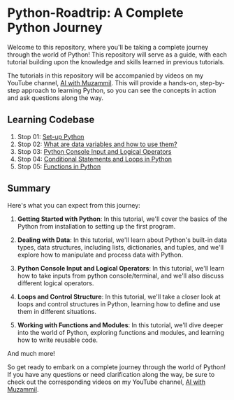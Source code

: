 # Python-Roadtrip: A Complete Python Journey

Welcome to this repository, where you'll be taking a complete journey through the world of Python! This repository will serve as a guide, with each tutorial building upon the knowledge and skills learned in previous tutorials.

The tutorials in this repository will be accompanied by videos on my YouTube channel, [AI with Muzammil](https://www.youtube.com/@AIwithMuzammil). This will provide a hands-on, step-by-step approach to learning Python, so you can see the concepts in action and ask questions along the way.

## Learning Codebase
1. Stop 01: [Set-up Python](/GettingStarted/)
2. Stop 02: [What are data variables and how to use them?](/DataVariables/)
3. Stop 03: [Python Console Input and Logical Operators](/Inputs-LogicalOperators/)
4. Stop 04: [Conditional Statements and Loops in Python](/ConditionalStatements-and-Loops/)
5. Stop 05: [Functions in Python](/Functions/)

## Summary
Here's what you can expect from this journey:

1. **Getting Started with Python**: In this tutorial, we'll cover the basics of the Python from installation to setting up the first program.

2. **Dealing with Data**: In this tutorial, we'll learn about Python's built-in data types, data structures, including lists, dictionaries, and tuples, and we'll explore how to manipulate and process data with Python.

3. **Python Console Input and Logical Operators**: In this tutorial, we'll learn how to take inputs from python console/terminal, and we'll also discuss different logical operators.


4. **Loops and Control Structure**: In this tutorial, we'll take a closer look at loops and control structures in Python, learning how to define and use them in different situations.

5. **Working with Functions and Modules**: In this tutorial, we'll dive deeper into the world of Python, exploring functions and modules, and learning how to write reusable code.

And much more!

So get ready to embark on a complete journey through the world of Python! If you have any questions or need clarification along the way, be sure to check out the corresponding videos on my YouTube channel, [AI with Muzammil](https://www.youtube.com/@AIwithMuzammil).
